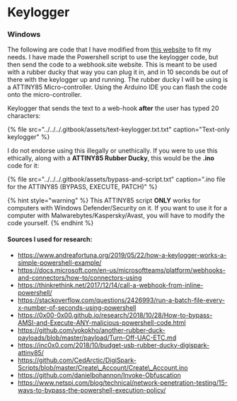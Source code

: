 # Keylogger

### Windows

The following are code that I have modified from [this website](https://www.andreafortuna.org/2019/05/22/how-a-keylogger-works-a-simple-powershell-example/) to fit my needs. I have made the Powershell script to use the keylogger code, but then send the code to a webhook.site website. This is meant to be used with a rubber ducky that way you can plug it in, and in 10 seconds be out of there with the keylogger up and running. The rubber ducky I will be using is a ATTINY85 Micro-controller. Using the Arduino IDE you can flash the code onto the micro-controller.

Keylogger that sends the text to a web-hook **after** the user has typed 20 characters:

{% file src="../../../.gitbook/assets/text-keylogger.txt.txt" caption="Text-only keylogger" %}

I do not endorse using this illegally or unethically. If you were to use this ethically, along with a **ATTINY85 Rubber Ducky**, this would be the **.ino** code for it:

{% file src="../../../.gitbook/assets/bypass-and-script.txt" caption=".ino file for the ATTINY85 \(BYPASS, EXECUTE, PATCH\)" %}

{% hint style="warning" %}
This ATTINY85 script **ONLY** works for computers with Windows Defender/Security on it. If you want to use it for a computer with Malwarebytes/Kaspersky/Avast, you will have to modify the code yourself.
{% endhint %}

#### Sources I used for research:

* https://www.andreafortuna.org/2019/05/22/how-a-keylogger-works-a-simple-powershell-example/​
* https://docs.microsoft.com/en-us/microsoftteams/platform/webhooks-and-connectors/how-to/connectors-using​
* https://thinkrethink.net/2017/12/14/call-a-webhook-from-inline-powershell/​
* https://stackoverflow.com/questions/2426993/run-a-batch-file-every-x-number-of-seconds-using-powershell​
* https://0x00-0x00.github.io/research/2018/10/28/How-to-bypass-AMSI-and-Execute-ANY-malicious-powershell-code.html​
* https://github.com/yokokho/another-rubber-duck-payloads/blob/master/payload/Turn-Off-UAC-ETC.md​
* https://inc0x0.com/2018/10/budget-usb-rubber-ducky-digispark-attiny85/​
* https://github.com/CedArctic/DigiSpark-Scripts/blob/master/Create\_Account/Create\_Account.ino​
* https://github.com/danielbohannon/Invoke-Obfuscation​
* https://www.netspi.com/blog/technical/network-penetration-testing/15-ways-to-bypass-the-powershell-execution-policy/​

